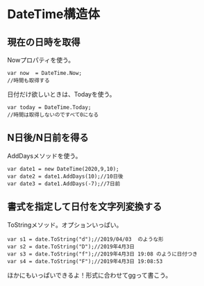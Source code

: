 # DateTime構造体

## 現在の日時を取得

Nowプロパティを使う。

```
var now  = DateTime.Now;
//時間も取得する
```

日付だけ欲しいときは、Todayを使う。

```
var today = DateTime.Today;
//時間は取得しないのですべて0になる
```

## N日後/N日前を得る

AddDaysメソッドを使う。

```
var date1 = new DateTime(2020,9,10);
var date2 = date1.AddDays(10);//10日後
var date3 = date1.AddDays(-7);//7日前

```

## 書式を指定して日付を文字列変換する

ToStringメソッド。オプションいっぱい。
```
var s1 = date.ToString("d");//2019/04/03  のような形
var s2 = date.ToString("D");//2019年4月3日
var s3 = date.ToString("f");//2019年4月3日 19:08 のように日付つき
var s4 = date.ToString("F");//2019年4月3日 19:08:53
```

ほかにもいっぱいできるよ！形式に合わせてggって書こう。